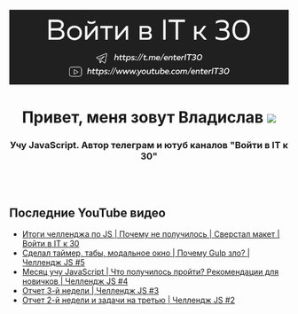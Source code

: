 [![Header](https://github.com/enterIT30/enterIT30/blob/main/image/github-header.jpg)](https://www.youtube.com/enterIT30)

<h1 align="center">Привет, меня зовут Владислав
<img src="https://github.com/blackcater/blackcater/raw/main/images/Hi.gif" height="25"/></h1>
<h3 align="center">Учу JavaScript. Автор телеграм и ютуб каналов "Войти в IT к 30"</h3>
<br>
<br>


## Последние YouTube видео
<!-- BLOG-POST-LIST:START -->
- [Итоги челленджa по JS  | Почему не получилось | Сверстал макет | Войти в IT к 30](https://www.youtube.com/watch?v=TH-gU--KgJg)
- [Сделал таймер, табы, модальное окно | Почему Gulp зло? | Челлендж JS #5](https://www.youtube.com/watch?v=DibQ6EPt5AY)
- [Месяц учу JavaScript | Что получилось пройти? Рекомендации для новичков | Челлендж JS #4](https://www.youtube.com/watch?v=4lJ7me2N8Qg)
- [Отчет 3-й недели | Челлендж JS #3](https://www.youtube.com/watch?v=1BG1zIa7Sb4)
- [Отчет 2-й недели и задачи на третью | Челлендж JS #2](https://www.youtube.com/watch?v=tt7lsk_biRI)
<!-- BLOG-POST-LIST:END -->

<!-- Languages and Tools -->

<!-- Follow me -->